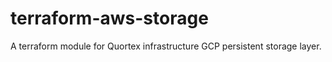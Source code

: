 # terraform-aws-storage
A terraform module for Quortex infrastructure GCP persistent storage layer.
